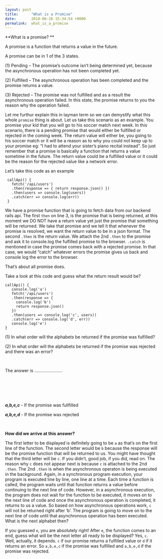 ```yaml
---
layout: post
title:      "What is a Promise"
date:       2018-06-26 15:34:54 +0000
permalink:  what_is_a_promise
---
```




**What is a promise? **

A promise is a function that returns a value in the future.

A promise can be in 1 of the 3 states.

(1)	Pending – The promise’s outcome isn’t being determined yet, because the asynchronous operation has not been
                           completed yet.
													 
(2)	Fulfilled – The asynchronous operation has been completed and the promise returns a value.

(3)	Rejected – The promise was not fulfilled and as a result the asynchronous operation failed. In this state, the promise 
                             returns to you the reason why the operation failed.
														 
Let me furthur explain this in layman term so we can demystify what this whole `promise` thing is about. Let us take this scenario as an example. You promise your kid that you will go to his soccer match next week. In this scenario, there is a pending promise that would either be fulfilled or rejected in the coming week. The return value will either be, you going to his soccer match or it will be a reason as to why you could not keep up to your promise eg: “I had to attend your sister’s piano recital instead”. So just remember that a promise is basically a function that returns a value sometime in the future. The return value could be a fulfilled value or it could be the reason for the rejected value like a network error. 


Let’s take this code as an example 

```
 callApi() {
   fetch('/api/users')
   .then(response => { return response.json() })
   .then(users => console.log(users))
   .catch(err => console.log(err))
 }
```

We have a promise function that is going to fetch data from our backend rails api. The first `then` on line 3, is the promise that is being returned, at this moment we DO NOT have a return value yet just the promise that something will be returned. We take that promise and we tell it that whenever the promise is resolved, we want the return value to be in a json format. The second `.then` is the return value. We attach the 2nd `.then` to the promise and ask it to console.log the fulfilled promise to the browser. `.catch` is mentioned in case the promise comes back with a rejected promise. In that case, we would “catch” whatever errors the promise gives us back and console log the error to the browser.

That’s about all promise does. 

Take a look at this code and guess what the return result would be?
 

 ```
 callApi() {
    console.log('a')
    fetch('/api/users')
    .then(response => { 
      console.log('b') 
      return response.json() 
    })
    .then(users => console.log('c', users))
    .catch(err => console.log('d', err))
    console.log('e')
 }
```

(1) In what order will the alphabets be returned if the promise was fulfilled?

(2) In what order will the alphabets be returned if the promise was rejected and there was an error?

</br>

The answer is  …………...........

</br> 
</br> 
</br> 
</br>

***a,b,e,c*** -  If the promise was fullfilled

***a,b,e,d*** -  If the promise was rejected

</br>

**How did we arrive at this answer?**

The first letter to be displayed is definitely going to be `a` as that’s on the first line of the function. The second letter would be `b` because the response will be the promise function that will be returned to us. You might have thought that the third letter will be `c`. If you didn’t, good job, if you did, read on. The reason why `c` does not appear next is because `c` is attached to the 2nd `.then`. The 2nd `.then` is when the asynchronous operaton is being executed in the background. Again, in a synchronous program execution, your program is executed line by line, one line at a time. Each time a function is called, the program waits until that function returns a value before continuing to the next line of code. However, in a asynchronous execution, the program does not wait for the function to be executed, it moves on to the next line of code and once the asynchronous operation is completed, it returns to us a value. So based on how asynchronous operations work, `c` will not be returned right after ‘b’. The program is going to move on to the next line of code until that asynchronous operation has been executed. What is the next alphabet then? 

If you guessed `e`, you are absolutely right! After `e`, the function comes to an end, guess what will be the next letter all ready to be displayed? Yes, `c`. Well, actually, it depends. `c` if our promise returns a fulfilled value or `d` if it returns an error. So `a,b,e,c` if the promise was fulfilled and `a,b,e,d` if the promise was rejected.

